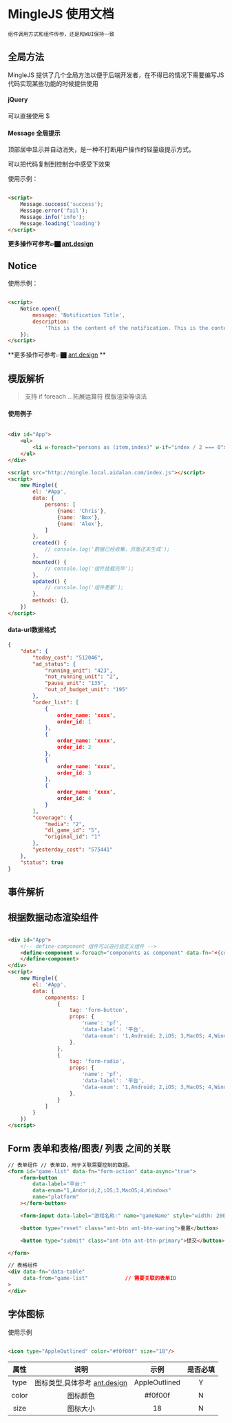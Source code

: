 # MingleJS 使用文档

`组件调用方式和组件传参，还是和WUI保持一致`

[comment]: <> (## 组件生命周期)

[comment]: <> (>  MingleJS组件提供了4个组件生命周期，如果有需要，可以根据业务逻辑在不同组件生命周期中去处理一下特定的逻辑。)

[comment]: <> (| 组件生命周期  | 使用方式                                         | 触发时机   |)

[comment]: <> (| ------------- | ------------------------------------------------ | ---------- |)

[comment]: <> (| before-load   | `<input data-fn="xx" @before-load="funcName">`   | 组件渲染前 |)

[comment]: <> (| load          | `<input data-fn="xx" @load="funcName">`          | 组件渲染后 |)

[comment]: <> (| before-update | `<input data-fn="xx" @before-update="funcName">` | 组件更新前 |)

[comment]: <> (| update        | `<input data-fn="xx" @update="funcName">`        | 组件更新后 |)

[comment]: <> (`load 和 update 钩子函数都将会接受一个参数, 该参数是组件的实例`)

[comment]: <> (```html)

[comment]: <> (<script>)

[comment]: <> (function funcName &#40;instance&#41; {)

[comment]: <> (  	// Coding 触发组件钩子)

[comment]: <> (}   )

[comment]: <> (</script>)

[comment]: <> (// or )

[comment]: <> (<script>)

[comment]: <> (window.funcName = function &#40;instance&#41; {)

[comment]: <> (  	// Coding 触发组件钩子)

[comment]: <> (}   )

[comment]: <> (</script>)

[comment]: <> (```)

## 全局方法

MingleJS 提供了几个全局方法以便于后端开发者，在不得已的情况下需要编写JS代码实现某些功能的时候提供使用

#### jQuery

可以直接使用 $

#### Message 全局提示

顶部居中显示并自动消失，是一种不打断用户操作的轻量级提示方式。

可以把代码复制到控制台中感受下效果

使用示例：

```html

<script>
    Message.success('success');
    Message.error('fail');
    Message.info('info');
    Message.loading('loading')
</script>
```

**更多操作可参考👉🏿 [ant.design](https://ant-design.gitee.io/components/message-cn/)**

## Notice

使用示例：

```html

<script>
    Notice.open({
        message: 'Notification Title',
        description:
            'This is the content of the notification. This is the content of the notification. This is the content of the notification.',
    });
</script>
```

**更多操作可参考👉🏿  [ant.design](https://ant-design.gitee.io/components/notification-cn/) **

## 模版解析

> 支持 if foreach ...拓展运算符 模版渲染等语法

#### 使用例子

~~~html

<div id="App">
    <ul>
        <li w-foreach="persons as (item,index)" w-if="index / 2 === 0"><{item.name}></li>
    </ul>
</div>

<script src="http://mingle.local.aidalan.com/index.js"></script>
<script>
    new Mingle({
        el: '#App',
        data: {
            persons: [
                {name: 'Chris'},
                {name: 'Box'},
                {name: 'Alex'},
            ]
        },
        created() {
            // console.log('数据已经收集，页面还未生成');
        },
        mounted() {
            // console.log('组件挂载完毕');
        },
        updated() {
            // console.log('组件更新');
        },
        methods: {},
    })
</script>

~~~

#### data-url数据格式

```json
{
    "data": {
        "today_cost": "512046",
        "ad_status": {
            "running_unit": "423",
            "not_running_unit": "2",
            "pause_unit": "135",
            "out_of_budget_unit": "195"
        },
        "order_list": [
            {
                order_name: 'xxxx',
                order_id: 1
            },
            {
                order_name: 'xxxx',
                order_id: 2
            },
            {
                order_name: 'xxxx',
                order_id: 3
            },
            {
                order_name: 'xxxx',
                order_id: 4
            }
        ],
        "coverage": {
            "media": "2",
            "dl_game_id": "5",
            "original_id": "1"
        },
        "yesterday_cost": "575441"
    },
    "status": true
}
```

## 事件解析

##                                                                          

## 根据数据动态渲染组件

```html

<div id="App">
    <!-- define-component 组件可以进行自定义组件 -->
    <define-component w-foreach="components as component" data-fn="<{component.tag}>" ...component>
    </define-component>
</div>
<script>
    new Mingle({
        el: '#App',
        data: {
            components: [
                {
                    tag: 'form-button',
                    props: {
                        'name': 'pf',
                        'data-label': '平台',
                        'data-enum': '1,Android; 2,iOS; 3,MacOS; 4,Windows'
                    },
                },
                {
                    tag: 'form-radio',
                    props: {
                        'name': 'pf',
                        'data-label': '平台',
                        'data-enum': '1,Android; 2,iOS; 3,MacOS; 4,Windows'
                    },
                }
            ]
        }
    })
</script>


```

## Form 表单和表格/图表/ 列表 之间的关联

~~~html
// 表单组件 // 表单ID，用于关联需要控制的数据。
<form id="game-list" data-fn="form-action" data-async="true">
    <form-button
        data-label="平台:"
        data-enum="1,Andorid;2,iOS;3,MacOS;4,Windows"
        name="platform"
    ></form-button>

    <form-input data-label="游戏名称:" name="gameName" style="width: 200px"></form-input>

    <button type="reset" class="ant-btn ant-btn-waring">重置</button>

    <button type="submit" class="ant-btn ant-btn-primary">提交</button>

</form>

// 表格组件
<div data-fn="data-table"
     data-from="game-list"            // 需要关联的表单ID
>
</div>
~~~

## 字体图标

使用示例

```html

<icon type="AppleOutlined" color="#f0f00f" size="18"/>
```

| 属性  |                             说明                             |     示例      | 是否必填 |
| :---: | :----------------------------------------------------------: | :-----------: | :------: |
| type  | 图标类型,具体参考 [ant.design](https://ant.design/components/icon-cn/#components-icon-demo-iconfont) | AppleOutlined |    Y     |
| color |                           图标颜色                           |    #f0f00f    |    N     |
| size  |                           图标大小                           |      18       |    N     |


